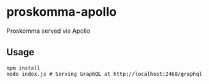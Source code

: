 # proskomma-apollo
Proskomma served via Apollo

## Usage
```
npm install
node index.js # Serving GraphQL at http://localhost:2468/graphql
```
